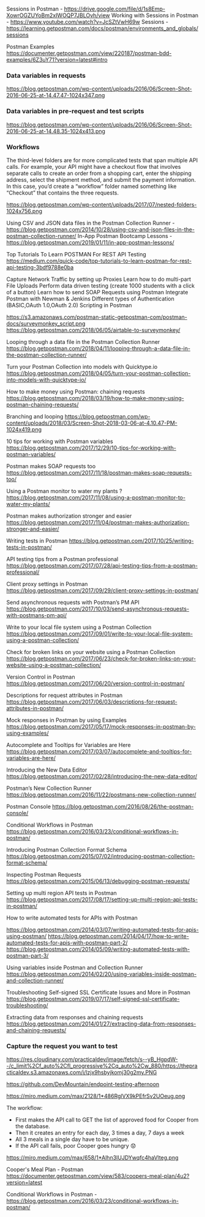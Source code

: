 
Sessions in Postman - https://drive.google.com/file/d/1s8Emp-XowrOGZUYoBm2xIWOQP7JBLOvh/view
Working with Sessions in Postman - https://www.youtube.com/watch?v=JcSZtVwH69w
Sessions - https://learning.getpostman.com/docs/postman/environments_and_globals/sessions



Postman Examples
https://documenter.getpostman.com/view/220187/postman-bdd-examples/6Z3uY71?version=latest#intro


### Data variables in requests
https://blog.getpostman.com/wp-content/uploads/2016/06/Screen-Shot-2016-06-25-at-14.47.47-1024x347.png


### Data variables in pre-request and test scripts
https://blog.getpostman.com/wp-content/uploads/2016/06/Screen-Shot-2016-06-25-at-14.48.35-1024x413.png

### Workflows
The third-level folders are for more complicated tests that span multiple API calls. For example, your API might have a checkout flow that involves separate calls to create an order from a shopping cart, enter the shipping address, select the shipment method, and submit the payment information. In this case, you’d create a “workflow” folder named something like “Checkout” that contains the three requests.

https://blog.getpostman.com/wp-content/uploads/2017/07/nested-folders-1024x756.png


Using CSV and JSON data files in the Postman Collection Runner - https://blog.getpostman.com/2014/10/28/using-csv-and-json-files-in-the-postman-collection-runner/
In-App Postman Bootcamp Lessons - https://blog.getpostman.com/2019/01/11/in-app-postman-lessons/


Top Tutorials To Learn POSTMAN For REST API Testing
https://medium.com/quick-code/top-tutorials-to-learn-postman-for-rest-api-testing-3bdf9788e0ba

Capture Network Traffic by setting up Proxies
Learn how to do multi-part File Uploads
Perform data driven testing (create 1000 students with a click of a button)
Learn how to send SOAP Requests using Postman
Integrate Postman with Newman & Jenkins
Different types of Authentication (BASIC,OAuth 1.0,OAuth 2.0)
Scripting in Postman


https://s3.amazonaws.com/postman-static-getpostman-com/postman-docs/surveymonkey_script.png
https://blog.getpostman.com/2018/06/05/airtable-to-surveymonkey/


Looping through a data file in the Postman Collection Runner
https://blog.getpostman.com/2018/04/11/looping-through-a-data-file-in-the-postman-collection-runner/


Turn your Postman Collection into models with Quicktype.io
https://blog.getpostman.com/2018/04/05/turn-your-postman-collection-into-models-with-quicktype-io/

How to make money using Postman: chaining requests
https://blog.getpostman.com/2018/03/19/how-to-make-money-using-postman-chaining-requests/

Branching and looping
https://blog.getpostman.com/wp-content/uploads/2018/03/Screen-Shot-2018-03-06-at-4.10.47-PM-1024x419.png

10 tips for working with Postman variables
https://blog.getpostman.com/2017/12/29/10-tips-for-working-with-postman-variables/

Postman makes SOAP requests too
https://blog.getpostman.com/2017/11/18/postman-makes-soap-requests-too/

Using a Postman monitor to water my plants ?
https://blog.getpostman.com/2017/11/08/using-a-postman-monitor-to-water-my-plants/


Postman makes authorization stronger and easier
https://blog.getpostman.com/2017/11/04/postman-makes-authorization-stronger-and-easier/

Writing tests in Postman
https://blog.getpostman.com/2017/10/25/writing-tests-in-postman/

API testing tips from a Postman professional
https://blog.getpostman.com/2017/07/28/api-testing-tips-from-a-postman-professional/

Client proxy settings in Postman
https://blog.getpostman.com/2017/09/29/client-proxy-settings-in-postman/

Send asynchronous requests with Postman’s PM API
https://blog.getpostman.com/2017/10/03/send-asynchronous-requests-with-postmans-pm-api/

Write to your local file system using a Postman Collection
https://blog.getpostman.com/2017/09/01/write-to-your-local-file-system-using-a-postman-collection/


Check for broken links on your website using a Postman Collection
https://blog.getpostman.com/2017/06/23/check-for-broken-links-on-your-website-using-a-postman-collection/


Version Control in Postman
https://blog.getpostman.com/2017/06/20/version-control-in-postman/

Descriptions for request attributes in Postman
https://blog.getpostman.com/2017/06/03/descriptions-for-request-attributes-in-postman/

Mock responses in Postman by using Examples
https://blog.getpostman.com/2017/05/17/mock-responses-in-postman-by-using-examples/

Autocomplete and Tooltips for Variables are Here
https://blog.getpostman.com/2017/03/07/autocomplete-and-tooltips-for-variables-are-here/


Introducing the New Data Editor
https://blog.getpostman.com/2017/02/28/introducing-the-new-data-editor/


Postman’s New Collection Runner
https://blog.getpostman.com/2016/11/22/postmans-new-collection-runner/

Postman Console
https://blog.getpostman.com/2016/08/26/the-postman-console/

Conditional Workflows in Postman
https://blog.getpostman.com/2016/03/23/conditional-workflows-in-postman/

Introducing Postman Collection Format Schema
https://blog.getpostman.com/2015/07/02/introducing-postman-collection-format-schema/

Inspecting Postman Requests
https://blog.getpostman.com/2015/06/13/debugging-postman-requests/

Setting up multi region API tests in Postman
https://blog.getpostman.com/2017/08/17/setting-up-multi-region-api-tests-in-postman/


How to write automated tests for APIs with Postman

https://blog.getpostman.com/2014/03/07/writing-automated-tests-for-apis-using-postman/
https://blog.getpostman.com/2014/04/17/how-to-write-automated-tests-for-apis-with-postman-part-2/
https://blog.getpostman.com/2014/05/09/writing-automated-tests-with-postman-part-3/


Using variables inside Postman and Collection Runner
https://blog.getpostman.com/2014/02/20/using-variables-inside-postman-and-collection-runner/

Troubleshooting Self-signed SSL Certificate Issues and More in Postman
https://blog.getpostman.com/2019/07/17/self-signed-ssl-certificate-troubleshooting/

Extracting data from responses and chaining requests
https://blog.getpostman.com/2014/01/27/extracting-data-from-responses-and-chaining-requests/

### Capture the request you want to test
https://res.cloudinary.com/practicaldev/image/fetch/s--yB_HgpdW--/c_limit%2Cf_auto%2Cfl_progressive%2Cq_auto%2Cw_880/https://thepracticaldev.s3.amazonaws.com/i/lzjx9hsbyjkomj30g2my.PNG



https://github.com/DevMountain/endpoint-testing-afternoon




https://miro.medium.com/max/2128/1*486RglVX9kPEfrSv2UOeug.png


The workflow:
* First makes the API call to GET the list of approved food for Cooper from the database.
* Then it creates an entry for each day, 3 times a day, 7 days a week
* All 3 meals in a single day have to be unique.
* If the API call fails, poor Cooper goes hungry 😟


https://miro.medium.com/max/658/1*Alhn3IUJDYwqfc4haVlteg.png

Cooper's Meal Plan - Postman
https://documenter.getpostman.com/view/583/coopers-meal-plan/4u2?version=latest

Conditional Workflows in Postman - https://blog.getpostman.com/2016/03/23/conditional-workflows-in-postman/



